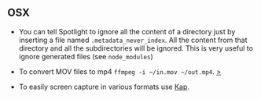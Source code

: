 ## OSX

- You can tell Spotlight to ignore all the content of a directory just by inserting a file named `.metadata_never_index`. All the content from that directory and all the subdirectories will be ignored. This is very useful to ignore generated files (see `node_modules`)

- To convert MOV files to mp4 `ffmpeg -i ~/in.mov ~/out.mp4`. [>](https://apple.stackexchange.com/a/276557/44487)

- To easily screen capture in various formats use [Kap](https://getkap.co/).
